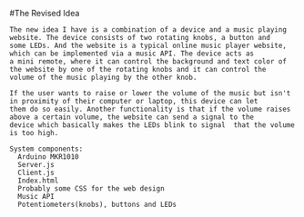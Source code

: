 #The Revised Idea 

    The new idea I have is a combination of a device and a music playing website. The device consists of two rotating knobs, a button and 
    some LEDs. And the website is a typical online music player website, which can be implemented via a music API. The device acts as
    a mini remote, where it can control the background and text color of the website by one of the rotating knobs and it can control the
    volume of the music playing by the other knob. 
    
    If the user wants to raise or lower the volume of the music but isn't in proximity of their computer or laptop, this device can let 
    them do so easily. Another functionality is that if the volume raises above a certain volume, the website can send a signal to the 
    device which basically makes the LEDs blink to signal  that the volume is too high. 
    
    System components: 
      Arduino MKR1010
      Server.js
      Client.js
      Index.html
      Probably some CSS for the web design
      Music API
      Potentiometers(knobs), buttons and LEDs
